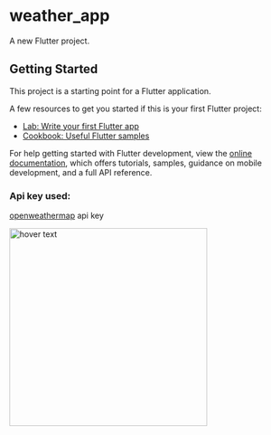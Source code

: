 # weather_app

A new Flutter project.

## Getting Started

This project is a starting point for a Flutter application.

A few resources to get you started if this is your first Flutter project:

- [Lab: Write your first Flutter app](https://docs.flutter.dev/get-started/codelab)
- [Cookbook: Useful Flutter samples](https://docs.flutter.dev/cookbook)

For help getting started with Flutter development, view the
[online documentation](https://docs.flutter.dev/), which offers tutorials,
samples, guidance on mobile development, and a full API reference.
### Api key used: 
[openweathermap](https://openweathermap.org/api_keys/) api key 

<p>
    <img src="assets\Screenshot_1700419493.png" width="350" title="hover text">
</p>
